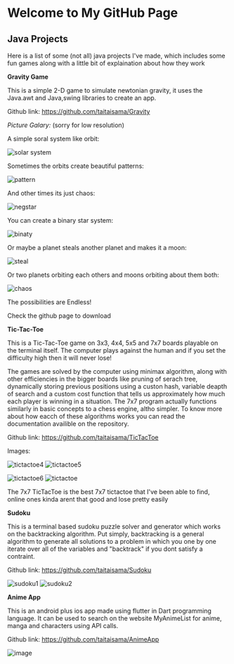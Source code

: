 # Welcome to My GitHub Page

## Java Projects
  Here is a list of some (not all) java projects I've made, which includes some fun games along with a little bit of explaination about how they work

  **Gravity Game**

  This is a simple 2-D game to simulate newtonian gravity, it uses the Java.awt and Java,swing libraries to create an app.

  Github link: https://github.com/taitaisama/Gravity

  *Picture Galary:* (sorry for low resolution)

  A simple soral system like orbit: 

  ![solar system](https://github.com/taitaisama/Gravity/blob/main/images/solarsystem.png?raw=true)

  Sometimes the orbits create beautiful patterns:

  ![pattern](https://github.com/taitaisama/Gravity/blob/main/images/pattern.png?raw=true)

  And other times its just chaos:

  ![negstar](https://github.com/taitaisama/Gravity/blob/main/images/negstar.png?raw=true)

  You can create a binary star system:

  ![binaty](https://github.com/taitaisama/Gravity/blob/main/images/binary.png?raw=true)

  Or maybe a planet steals another planet and makes it a moon:

  ![steal](https://github.com/taitaisama/Gravity/blob/main/images/steal.png?raw=true)

  Or two planets orbiting each others and moons orbiting about them both:

  ![chaos](https://github.com/taitaisama/Gravity/blob/main/images/chaos.png?raw=true)

  The possibilities are Endless!

  Check the github page to download

  **Tic-Tac-Toe**

  This is a Tic-Tac-Toe game on 3x3, 4x4, 5x5 and 7x7 boards playable on the terminal itself.
  The computer plays against the human and if you set the difficulty high then it will never lose!

  The games are solved by the computer using minimax algorithm, along with other efficiencies in the bigger boards like pruning of serach tree, dynamically storing previous positions using a custon hash, variable deapth of search and a custom cost function that tells us approximately how much each player is winning in a situation. The 7x7 program actually functions similarly in basic concepts to a chess engine, altho simpler. To know more about how eacch of these algorithms works you can read the documentation availible on the repository.

  Github link: https://github.com/taitaisama/TicTacToe

  Images:

   ![tictactoe4](https://github.com/taitaisama/TicTacToe/blob/main/images/TicTac4.png?raw=true) ![tictactoe5](https://github.com/taitaisama/TicTacToe/blob/main/images/TicTac5.png?raw=true) 

   ![tictactoe6](https://github.com/taitaisama/TicTacToe/blob/main/images/TicTac6.png?raw=true) ![tictactoe](https://github.com/taitaisama/TicTacToe/blob/main/images/TicTac.png?raw=true) 

  The 7x7 TicTacToe is the best 7x7 tictactoe that I've been able to find, online ones kinda arent that good and lose pretty easily

  **Sudoku**
  
  This is a terminal based sudoku puzzle solver and generator which works on the backtracking algorithm. Put simply, backtracking is a general algorithm to generate all solutions to a problem in which you one by one iterate over all of the variables and "backtrack" if you dont satisfy a contraint.
  
  Github link: https://github.com/taitaisama/Sudoku
  
  ![sudoku1](https://github.com/taitaisama/Sudoku/blob/main/images/Sudoku2.png?raw=true)
  ![sudoku2](https://github.com/taitaisama/Sudoku/blob/main/images/Sudoku1.png?raw=true)
  
  **Anime App**
  
  This is an android plus ios app made using flutter in Dart programming language. It can be used to search on the website MyAnimeList for anime, manga and characters using API calls.
  
  Github link: https://github.com/taitaisama/AnimeApp
  
  ![image](https://github.com/taitaisama/AnimeApp/blob/main/images/Screenshot%20from%202021-06-06%2023-59-55.png?raw=true)
